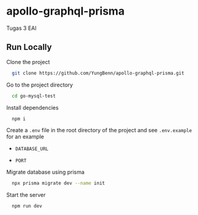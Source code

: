 # apollo-graphql-prisma
Tugas 3 EAI


## Run Locally

Clone the project

```bash
  git clone https://github.com/YungBenn/apollo-graphql-prisma.git
```

Go to the project directory

```bash
  cd go-mysql-test
```

Install dependencies

```bash
  npm i
```

Create a `.env` file in the root directory of the project and see `.env.example` for an example

- `DATABASE_URL`

- `PORT`

Migrate database using prisma

```bash
  npx prisma migrate dev --name init
```

Start the server

```bash
  npm run dev
```

